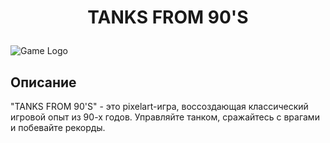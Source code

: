 # <p style="text-align: center;">TANKS FROM 90'S</p>

![Game Logo](Tanks_game/logo.ico)

## Описание
"TANKS FROM 90'S" - это pixelart-игра, воссоздающая классический игровой опыт из 90-х годов. Управляйте танком, сражайтесь с врагами и побевайте рекорды. 

